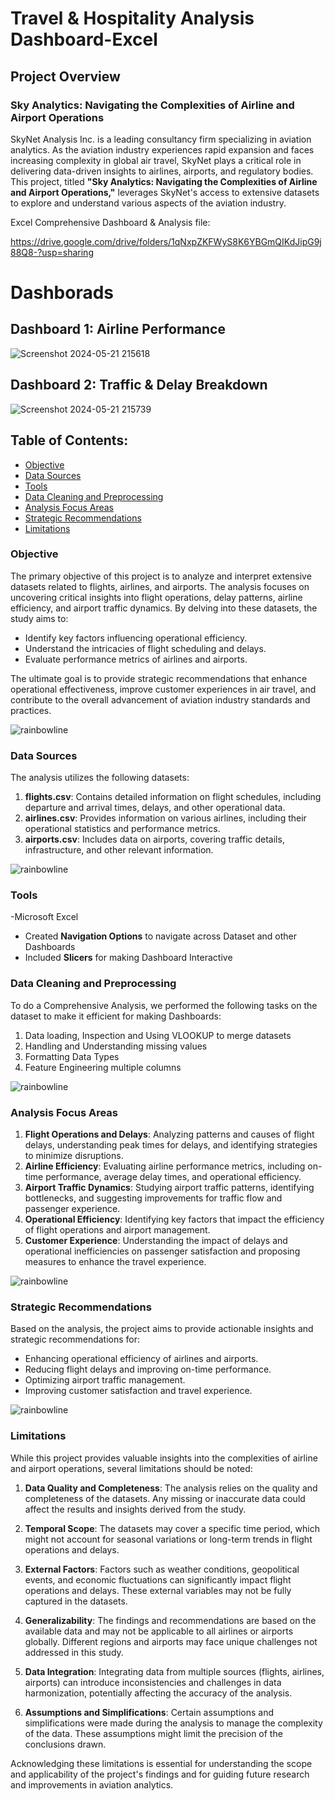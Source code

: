# Travel & Hospitality Analysis Dashboard-Excel

## Project Overview

### Sky Analytics: Navigating the Complexities of Airline and Airport Operations

SkyNet Analysis Inc. is a leading consultancy firm specializing in aviation analytics. As the aviation industry experiences rapid expansion and faces increasing complexity in global air travel, SkyNet plays a critical role in delivering data-driven insights to airlines, airports, and regulatory bodies. This project, titled **"Sky Analytics: Navigating the Complexities of Airline and Airport Operations,"** leverages SkyNet's access to extensive datasets to explore and understand various aspects of the aviation industry.

Excel Comprehensive Dashboard & Analysis file: 

https://drive.google.com/drive/folders/1qNxpZKFWyS8K6YBGmQIKdJipG9j88Q8-?usp=sharing

# Dashborads
## Dashboard 1: Airline Performance  
![Screenshot 2024-05-21 215618](https://github.com/Asfiya-edu/Travel-Hospitality-Analysis-Dashboard-Excel/assets/135417984/2ea14295-3da0-4567-8634-6369af5886ca)

## Dashboard 2: Traffic & Delay Breakdown
![Screenshot 2024-05-21 215739](https://github.com/Asfiya-edu/Travel-Hospitality-Analysis-Dashboard-Excel/assets/135417984/b4377212-89a0-4aa8-8f23-f5faf923205c)

## Table of Contents:
- [Objective](#objective)
- [Data Sources](#data-sources)
- [Tools](#tools)
- [Data Cleaning and Preprocessing](#data-cleaning-and-preprocessing)
- [Analysis Focus Areas](#analysis-focus-areas)
- [Strategic Recommendations](#strategic-recommendations)
- [Limitations](#limitations)

### Objective

The primary objective of this project is to analyze and interpret extensive datasets related to flights, airlines, and airports. The analysis focuses on uncovering critical insights into flight operations, delay patterns, airline efficiency, and airport traffic dynamics. By delving into these datasets, the study aims to:

- Identify key factors influencing operational efficiency.
- Understand the intricacies of flight scheduling and delays.
- Evaluate performance metrics of airlines and airports.

The ultimate goal is to provide strategic recommendations that enhance operational effectiveness, improve customer experiences in air travel, and contribute to the overall advancement of aviation industry standards and practices.

![rainbowline](https://github.com/Asfiya-edu/Travel-Hospitality-Analysis-Dashboard-Excel/assets/135417984/7b2fe4d0-348c-4094-96e8-d12a40fffb4c)

### Data Sources

The analysis utilizes the following datasets:

1. **flights.csv**: Contains detailed information on flight schedules, including departure and arrival times, delays, and other operational data.
2. **airlines.csv**: Provides information on various airlines, including their operational statistics and performance metrics.
3. **airports.csv**: Includes data on airports, covering traffic details, infrastructure, and other relevant information.

![rainbowline](https://github.com/Asfiya-edu/Travel-Hospitality-Analysis-Dashboard-Excel/assets/135417984/a86a70b4-fb37-4d56-ba78-b4aa1534df41)

### Tools
-Microsoft Excel
- Created **Navigation Options** to navigate across Dataset and other Dashboards
- Included **Slicers** for making Dashboard Interactive   

### Data Cleaning and Preprocessing
To do a Comprehensive Analysis, we performed the following tasks on the dataset to make it efficient for making Dashboards:
1. Data loading, Inspection and Using VLOOKUP to merge datasets
2. Handling and Understanding missing values
3. Formatting Data Types
4. Feature Engineering multiple columns

![rainbowline](https://github.com/Asfiya-edu/Travel-Hospitality-Analysis-Dashboard-Excel/assets/135417984/a86a70b4-fb37-4d56-ba78-b4aa1534df41)

### Analysis Focus Areas

1. **Flight Operations and Delays**: Analyzing patterns and causes of flight delays, understanding peak times for delays, and identifying strategies to minimize disruptions.
2. **Airline Efficiency**: Evaluating airline performance metrics, including on-time performance, average delay times, and operational efficiency.
3. **Airport Traffic Dynamics**: Studying airport traffic patterns, identifying bottlenecks, and suggesting improvements for traffic flow and passenger experience.
4. **Operational Efficiency**: Identifying key factors that impact the efficiency of flight operations and airport management.
5. **Customer Experience**: Understanding the impact of delays and operational inefficiencies on passenger satisfaction and proposing measures to enhance the travel experience.

![rainbowline](https://github.com/Asfiya-edu/Travel-Hospitality-Analysis-Dashboard-Excel/assets/135417984/a86a70b4-fb37-4d56-ba78-b4aa1534df41)

### Strategic Recommendations

Based on the analysis, the project aims to provide actionable insights and strategic recommendations for:

- Enhancing operational efficiency of airlines and airports.
- Reducing flight delays and improving on-time performance.
- Optimizing airport traffic management.
- Improving customer satisfaction and travel experience.

![rainbowline](https://github.com/Asfiya-edu/Travel-Hospitality-Analysis-Dashboard-Excel/assets/135417984/a86a70b4-fb37-4d56-ba78-b4aa1534df41)

### Limitations
While this project provides valuable insights into the complexities of airline and airport operations, several limitations should be noted:

1. **Data Quality and Completeness**: The analysis relies on the quality and completeness of the datasets. Any missing or inaccurate data could affect the results and insights derived from the study.

2. **Temporal Scope**: The datasets may cover a specific time period, which might not account for seasonal variations or long-term trends in flight operations and delays.

3. **External Factors**: Factors such as weather conditions, geopolitical events, and economic fluctuations can significantly impact flight operations and delays. These external variables may not be fully captured in the datasets.

4. **Generalizability**: The findings and recommendations are based on the available data and may not be applicable to all airlines or airports globally. Different regions and airports may face unique challenges not addressed in this study.

5. **Data Integration**: Integrating data from multiple sources (flights, airlines, airports) can introduce inconsistencies and challenges in data harmonization, potentially affecting the accuracy of the analysis.

6. **Assumptions and Simplifications**: Certain assumptions and simplifications were made during the analysis to manage the complexity of the data. These assumptions might limit the precision of the conclusions drawn.

Acknowledging these limitations is essential for understanding the scope and applicability of the project's findings and for guiding future research and improvements in aviation analytics.

